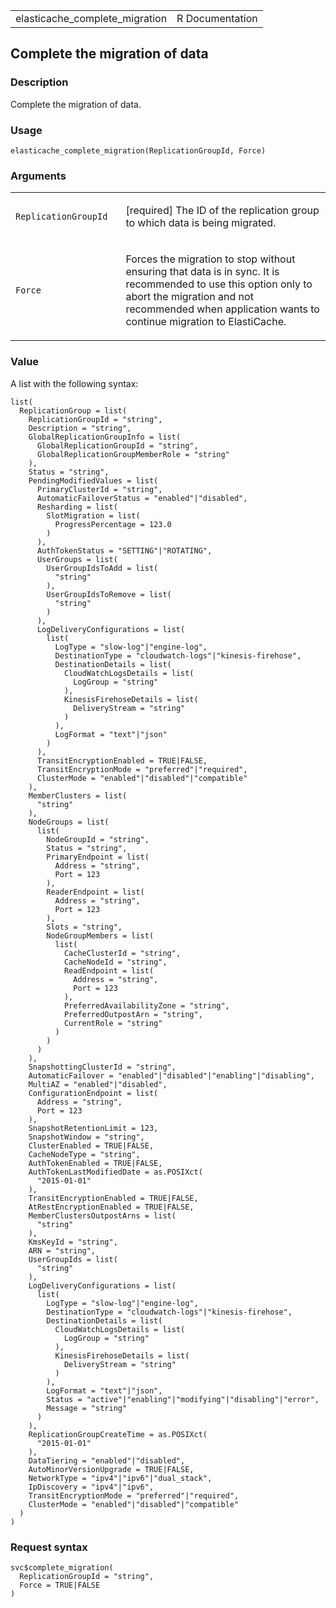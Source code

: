<table style="width: 100%;">
<tbody>
<tr class="odd">
<td>elasticache_complete_migration</td>
<td style="text-align: right;">R Documentation</td>
</tr>
</tbody>
</table>

## Complete the migration of data

### Description

Complete the migration of data.

### Usage

    elasticache_complete_migration(ReplicationGroupId, Force)

### Arguments

<table>
<colgroup>
<col style="width: 35%" />
<col style="width: 65%" />
</colgroup>
<tbody>
<tr class="odd">
<td><code
id="elasticache_complete_migration_:_ReplicationGroupId">ReplicationGroupId</code></td>
<td><p>[required] The ID of the replication group to which data is being
migrated.</p></td>
</tr>
<tr class="even">
<td><code id="elasticache_complete_migration_:_Force">Force</code></td>
<td><p>Forces the migration to stop without ensuring that data is in
sync. It is recommended to use this option only to abort the migration
and not recommended when application wants to continue migration to
ElastiCache.</p></td>
</tr>
</tbody>
</table>

### Value

A list with the following syntax:

    list(
      ReplicationGroup = list(
        ReplicationGroupId = "string",
        Description = "string",
        GlobalReplicationGroupInfo = list(
          GlobalReplicationGroupId = "string",
          GlobalReplicationGroupMemberRole = "string"
        ),
        Status = "string",
        PendingModifiedValues = list(
          PrimaryClusterId = "string",
          AutomaticFailoverStatus = "enabled"|"disabled",
          Resharding = list(
            SlotMigration = list(
              ProgressPercentage = 123.0
            )
          ),
          AuthTokenStatus = "SETTING"|"ROTATING",
          UserGroups = list(
            UserGroupIdsToAdd = list(
              "string"
            ),
            UserGroupIdsToRemove = list(
              "string"
            )
          ),
          LogDeliveryConfigurations = list(
            list(
              LogType = "slow-log"|"engine-log",
              DestinationType = "cloudwatch-logs"|"kinesis-firehose",
              DestinationDetails = list(
                CloudWatchLogsDetails = list(
                  LogGroup = "string"
                ),
                KinesisFirehoseDetails = list(
                  DeliveryStream = "string"
                )
              ),
              LogFormat = "text"|"json"
            )
          ),
          TransitEncryptionEnabled = TRUE|FALSE,
          TransitEncryptionMode = "preferred"|"required",
          ClusterMode = "enabled"|"disabled"|"compatible"
        ),
        MemberClusters = list(
          "string"
        ),
        NodeGroups = list(
          list(
            NodeGroupId = "string",
            Status = "string",
            PrimaryEndpoint = list(
              Address = "string",
              Port = 123
            ),
            ReaderEndpoint = list(
              Address = "string",
              Port = 123
            ),
            Slots = "string",
            NodeGroupMembers = list(
              list(
                CacheClusterId = "string",
                CacheNodeId = "string",
                ReadEndpoint = list(
                  Address = "string",
                  Port = 123
                ),
                PreferredAvailabilityZone = "string",
                PreferredOutpostArn = "string",
                CurrentRole = "string"
              )
            )
          )
        ),
        SnapshottingClusterId = "string",
        AutomaticFailover = "enabled"|"disabled"|"enabling"|"disabling",
        MultiAZ = "enabled"|"disabled",
        ConfigurationEndpoint = list(
          Address = "string",
          Port = 123
        ),
        SnapshotRetentionLimit = 123,
        SnapshotWindow = "string",
        ClusterEnabled = TRUE|FALSE,
        CacheNodeType = "string",
        AuthTokenEnabled = TRUE|FALSE,
        AuthTokenLastModifiedDate = as.POSIXct(
          "2015-01-01"
        ),
        TransitEncryptionEnabled = TRUE|FALSE,
        AtRestEncryptionEnabled = TRUE|FALSE,
        MemberClustersOutpostArns = list(
          "string"
        ),
        KmsKeyId = "string",
        ARN = "string",
        UserGroupIds = list(
          "string"
        ),
        LogDeliveryConfigurations = list(
          list(
            LogType = "slow-log"|"engine-log",
            DestinationType = "cloudwatch-logs"|"kinesis-firehose",
            DestinationDetails = list(
              CloudWatchLogsDetails = list(
                LogGroup = "string"
              ),
              KinesisFirehoseDetails = list(
                DeliveryStream = "string"
              )
            ),
            LogFormat = "text"|"json",
            Status = "active"|"enabling"|"modifying"|"disabling"|"error",
            Message = "string"
          )
        ),
        ReplicationGroupCreateTime = as.POSIXct(
          "2015-01-01"
        ),
        DataTiering = "enabled"|"disabled",
        AutoMinorVersionUpgrade = TRUE|FALSE,
        NetworkType = "ipv4"|"ipv6"|"dual_stack",
        IpDiscovery = "ipv4"|"ipv6",
        TransitEncryptionMode = "preferred"|"required",
        ClusterMode = "enabled"|"disabled"|"compatible"
      )
    )

### Request syntax

    svc$complete_migration(
      ReplicationGroupId = "string",
      Force = TRUE|FALSE
    )
